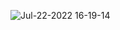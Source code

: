 
![Jul-22-2022 16-19-14](https://user-images.githubusercontent.com/109685724/180460394-da19e048-8372-496d-ba51-9d7898c9460b.gif)

